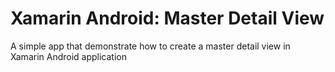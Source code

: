 # Xamarin Android: Master Detail View
A simple app that demonstrate how to create a master detail view in Xamarin Android application
